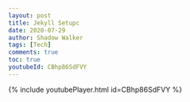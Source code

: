 ```yaml
---
layout: post
title: Jekyll Setupc
date: 2020-07-29
author: Shadow Walker
tags: [Tech]
comments: true
toc: true
youtubeId: CBhp86SdFVY
---
```


{% include youtubePlayer.html id=CBhp86SdFVY %}

